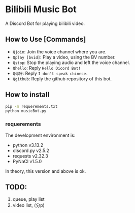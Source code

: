 # Bilibili Music Bot

A Discord Bot for playing bilibili video.

## How to Use [Commands]

- `Qjoin`: Join the voice channel where you are.
- `Qplay [bvid]`: Play a video, using the BV number.
- `Qstop`: Stop the playing audio and left the voice channel.
- `Qhello`: Reply `Hello Dicord Bot!`
- `Q你好`: Reply `I don't speak chinese.`
- `Qgithub`: Reply the github repository of this bot.

## How to install

```cmd
pip -m requerements.txt
python musicBot.py
```

### requerements

The development environment is:
- python v3.13.2
- discord.py v2.5.2
- requests v2.32.3
- PyNaCl v1.5.0

In theory, this version and above is ok.

## TODO:
 1. queue, play list
 2. video list, (分p)